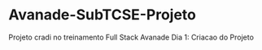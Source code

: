 # Avanade-SubTCSE-Projeto
Projeto cradi no treinamento Full Stack Avanade
Dia 1: Criacao do Projeto
